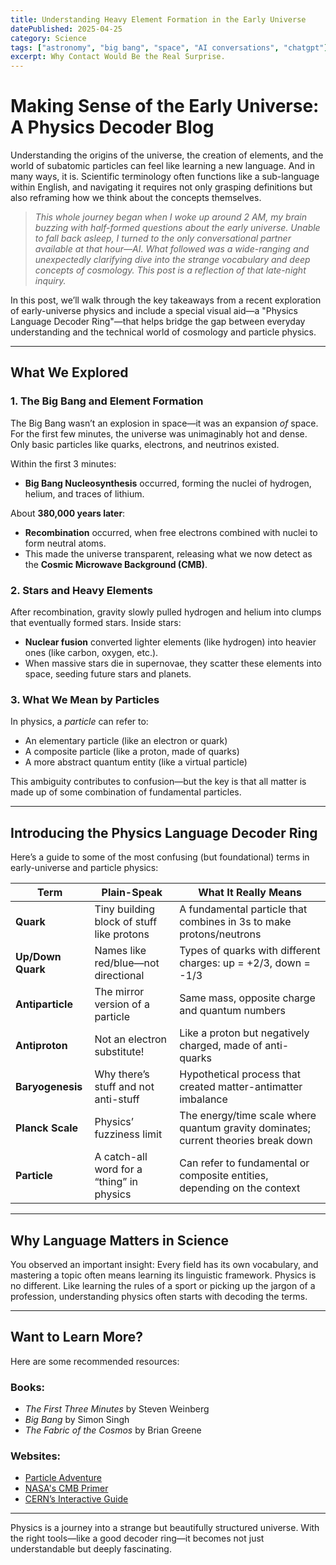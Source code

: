 ```yaml
---
title: Understanding Heavy Element Formation in the Early Universe
datePublished: 2025-04-25
category: Science
tags: ["astronomy", "big bang", "space", "AI conversations", "chatgpt"]
excerpt: Why Contact Would Be the Real Surprise.
---
```


# Making Sense of the Early Universe: A Physics Decoder Blog

Understanding the origins of the universe, the creation of elements, and the world of subatomic particles can feel like learning a new language. And in many ways, it is. Scientific terminology often functions like a sub-language within English, and navigating it requires not only grasping definitions but also reframing how we think about the concepts themselves.

> *This whole journey began when I woke up around 2 AM, my brain buzzing with half-formed questions about the early universe. Unable to fall back asleep, I turned to the only conversational partner available at that hour—AI. What followed was a wide-ranging and unexpectedly clarifying dive into the strange vocabulary and deep concepts of cosmology. This post is a reflection of that late-night inquiry.*

In this post, we’ll walk through the key takeaways from a recent exploration of early-universe physics and include a special visual aid—a "Physics Language Decoder Ring"—that helps bridge the gap between everyday understanding and the technical world of cosmology and particle physics.

---

## What We Explored

### 1. **The Big Bang and Element Formation**

The Big Bang wasn’t an explosion in space—it was an expansion *of* space. For the first few minutes, the universe was unimaginably hot and dense. Only basic particles like quarks, electrons, and neutrinos existed.

Within the first 3 minutes:

* **Big Bang Nucleosynthesis** occurred, forming the nuclei of hydrogen, helium, and traces of lithium.

About **380,000 years later**:

* **Recombination** occurred, when free electrons combined with nuclei to form neutral atoms.
* This made the universe transparent, releasing what we now detect as the **Cosmic Microwave Background (CMB)**.

### 2. **Stars and Heavy Elements**

After recombination, gravity slowly pulled hydrogen and helium into clumps that eventually formed stars. Inside stars:

* **Nuclear fusion** converted lighter elements (like hydrogen) into heavier ones (like carbon, oxygen, etc.).
* When massive stars die in supernovae, they scatter these elements into space, seeding future stars and planets.

### 3. **What We Mean by Particles**

In physics, a *particle* can refer to:

* An elementary particle (like an electron or quark)
* A composite particle (like a proton, made of quarks)
* A more abstract quantum entity (like a virtual particle)

This ambiguity contributes to confusion—but the key is that all matter is made up of some combination of fundamental particles.

---

## Introducing the Physics Language Decoder Ring

Here’s a guide to some of the most confusing (but foundational) terms in early-universe and particle physics:

| **Term**          | **Plain-Speak**                           | **What It Really Means**                                                           |
| ----------------- | ----------------------------------------- | ---------------------------------------------------------------------------------- |
| **Quark**         | Tiny building block of stuff like protons | A fundamental particle that combines in 3s to make protons/neutrons                |
| **Up/Down Quark** | Names like red/blue—not directional       | Types of quarks with different charges: up = +2/3, down = -1/3                     |
| **Antiparticle**  | The mirror version of a particle          | Same mass, opposite charge and quantum numbers                                     |
| **Antiproton**    | Not an electron substitute!               | Like a proton but negatively charged, made of anti-quarks                          |
| **Baryogenesis**  | Why there’s stuff and not anti-stuff      | Hypothetical process that created matter-antimatter imbalance                      |
| **Planck Scale**  | Physics’ fuzziness limit                  | The energy/time scale where quantum gravity dominates; current theories break down |
| **Particle**      | A catch-all word for a “thing” in physics | Can refer to fundamental or composite entities, depending on the context           |

---

## Why Language Matters in Science

You observed an important insight: Every field has its own vocabulary, and mastering a topic often means learning its linguistic framework. Physics is no different. Like learning the rules of a sport or picking up the jargon of a profession, understanding physics often starts with decoding the terms.

---

## Want to Learn More?

Here are some recommended resources:

### Books:

* *The First Three Minutes* by Steven Weinberg
* *Big Bang* by Simon Singh
* *The Fabric of the Cosmos* by Brian Greene

### Websites:

* [Particle Adventure](https://www.particleadventure.org/)
* [NASA's CMB Primer](https://map.gsfc.nasa.gov/universe/bb_tests_cmb.html)
* [CERN’s Interactive Guide](https://home.cern/science/physics)

---

Physics is a journey into a strange but beautifully structured universe. With the right tools—like a good decoder ring—it becomes not just understandable but deeply fascinating.
